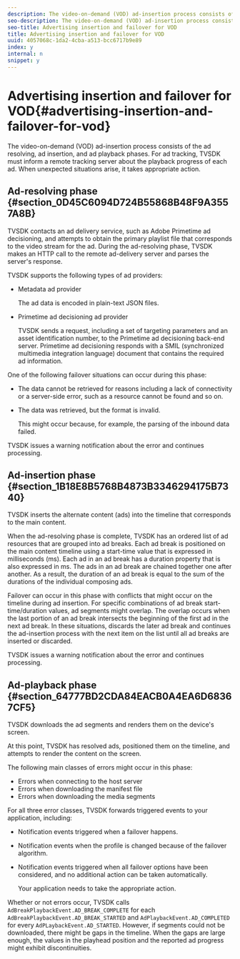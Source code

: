 ```yaml
---
description: The video-on-demand (VOD) ad-insertion process consists of the ad resolving, ad insertion, and ad playback phases. For ad tracking, TVSDK must inform a remote tracking server about the playback progress of each ad. When unexpected situations arise, it takes appropriate action.
seo-description: The video-on-demand (VOD) ad-insertion process consists of the ad resolving, ad insertion, and ad playback phases. For ad tracking, TVSDK must inform a remote tracking server about the playback progress of each ad. When unexpected situations arise, it takes appropriate action.
seo-title: Advertising insertion and failover for VOD
title: Advertising insertion and failover for VOD
uuid: 4057068c-1da2-4cba-a513-bcc6717b9e89
index: y
internal: n
snippet: y
---
```


# Advertising insertion and failover for VOD{#advertising-insertion-and-failover-for-vod}

The video-on-demand (VOD) ad-insertion process consists of the ad resolving, ad insertion, and ad playback phases. For ad tracking, TVSDK must inform a remote tracking server about the playback progress of each ad. When unexpected situations arise, it takes appropriate action.

## Ad-resolving phase {#section_0D45C6094D724B55868B48F9A3557A8B}

TVSDK contacts an ad delivery service, such as Adobe Primetime ad decisioning, and attempts to obtain the primary playlist file that corresponds to the video stream for the ad. During the ad-resolving phase, TVSDK makes an HTTP call to the remote ad-delivery server and parses the server's response.

TVSDK supports the following types of ad providers:

* Metadata ad provider

  The ad data is encoded in plain-text JSON files. 
* Primetime ad decisioning ad provider

  TVSDK sends a request, including a set of targeting parameters and an asset identification number, to the Primetime ad decisioning back-end server. Primetime ad decisioning responds with a SMIL (synchronized multimedia integration language) document that contains the required ad information.

One of the following failover situations can occur during this phase:

* The data cannot be retrieved for reasons including a lack of connectivity or a server-side error, such as a resource cannot be found and so on. 
* The data was retrieved, but the format is invalid.

  This might occur because, for example, the parsing of the inbound data failed.

TVSDK issues a warning notification about the error and continues processing.

## Ad-insertion phase {#section_1B18E8B5768B4873B3346294175B7340}

TVSDK inserts the alternate content (ads) into the timeline that corresponds to the main content.

When the ad-resolving phase is complete, TVSDK has an ordered list of ad resources that are grouped into ad breaks. Each ad break is positioned on the main content timeline using a start-time value that is expressed in milliseconds (ms). Each ad in an ad break has a duration property that is also expressed in ms. The ads in an ad break are chained together one after another. As a result, the duration of an ad break is equal to the sum of the durations of the individual composing ads.

Failover can occur in this phase with conflicts that might occur on the timeline during ad insertion. For specific combinations of ad break start-time/duration values, ad segments might overlap. The overlap occurs when the last portion of an ad break intersects the beginning of the first ad in the next ad break. In these situations,  discards the later ad break and continues the ad-insertion process with the next item on the list until all ad breaks are inserted or discarded.

TVSDK issues a warning notification about the error and continues processing.

## Ad-playback phase {#section_64777BD2CDA84EACB0A4EA6D68367CF5}

TVSDK downloads the ad segments and renders them on the device's screen.

At this point, TVSDK has resolved ads, positioned them on the timeline, and attempts to render the content on the screen.

The following main classes of errors might occur in this phase:

* Errors when connecting to the host server 
* Errors when downloading the manifest file 
* Errors when downloading the media segments

For all three error classes, TVSDK forwards triggered events to your application, including:

* Notification events triggered when a failover happens. 
* Notification events when the profile is changed because of the failover algorithm. 
* Notification events triggered when all failover options have been considered, and no additional action can be taken automatically.

  Your application needs to take the appropriate action.

Whether or not errors occur, TVSDK calls `AdBreakPlaybackEvent.AD_BREAK_COMPLETE` for each `AdBreakPlaybackEvent.AD_BREAK_STARTED` and `AdPlaybackEvent.AD_COMPLETED` for every `AdPLaybackEvent.AD_STARTED`. However, if segments could not be downloaded, there might be gaps in the timeline. When the gaps are large enough, the values in the playhead position and the reported ad progress might exhibit discontinuities. 
